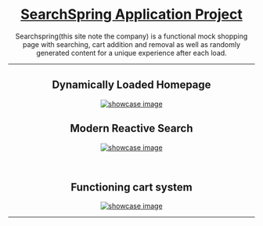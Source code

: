 
<div align="center">
  
  <h1>
    <a href="https://marquisthecoder.github.io/searchspring-page/">
    SearchSpring Application Project
    </a>
  </h1>
  <div>
    
    
  Searchspring(this site note the company) is a functional mock shopping page with searching, cart addition and removal as well as randomly generated 
  content for a unique experience after each load.
    
    
  </div>
  
<hr>

<div align="center">
  <h2>
    Dynamically Loaded Homepage
  </h2>
  
</div>

[![showcase image](https://github.com/MarquisTheCoder/searchspring-page/blob/main/imgs/examples/1.png)](https://github.com/MarquisTheCoder/searchspring-page/edit/main/README.md)
 <br>
 
 <div align="center">
  <h2>
    Modern Reactive Search
  </h2>
  
</div>

[![showcase image](https://github.com/MarquisTheCoder/searchspring-page/blob/main/imgs/examples/2.png)](https://github.com/MarquisTheCoder/searchspring-page/edit/main/README.md)

 <br>
  
<div align="center">
  <h2>
    Functioning cart system
  </h2>
  
</div>

[![showcase image](https://github.com/MarquisTheCoder/searchspring-page/blob/main/imgs/examples/3.png)](https://github.com/MarquisTheCoder/searchspring-page/edit/main/README.md)
<hr>
  
</div>
